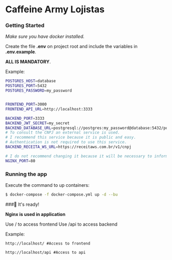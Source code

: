 # Caffeine Army Lojistas

### Getting Started

_Make sure you have docker installed._

Create the file **.env** on project root and include the variables in **.env.example**.

**ALL IS MANDATORY**.

Example:

```bash
POSTGRES_HOST=database
POSTGRES_PORT=5432
POSTGRES_PASSWORD=my_password


FRONTEND_PORT=3000
FRONTEND_API_URL=http://localhost:3333

BACKEND_PORT=3333
BACKEND_JWT_SECRET=my_secret
BACKEND_DATABASE_URL=postgresql://postgres:my_password@database:5432/postgres?schema=public
# To consult the CNPJ an external service is used.
# I recommend this service because it is public and easy.
# Authentication is not required to use this service.
BACKEND_RECEITA_WS_URL=https://receitaws.com.br/v1/cnpj

# I do not recommend changing it because it will be necessary to inform the port for nginx to understand
NGINX_PORT=80
```

### Running the app

Execute the command to up containers:

```bash
$ docker-compose -f docker-compose.yml up -d --bu
```

###🚀 It's ready!

**Nginx is used in application**

Use / to access frontend
Use /api to access backend

Example:

```
http://localhost/ #Access to frontend

http://localhost/api #Access to api

```

